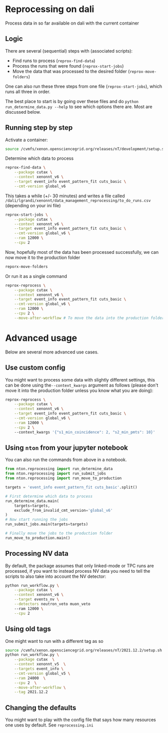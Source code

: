 # Reprocessing on dali

Process data in so far available on dali with the current container

## Logic

There are several (sequential) steps with (associated scripts):

- Find runs to process (`reprox-find-data`)
- Process the runs that were found (`reprox-start-jobs`)
- Move the data that was processed to the desired folder (`reprox-move-folders`)

One can also run these three steps from one file (`reprox-start-jobs`), which runs all three in order.

The best place to start is by going over these files and do
`python run_determine_data.py --help` to see which options there are. Most are discussed below.

## Running step by step

Activate a container:

```bash
source /cvmfs/xenon.opensciencegrid.org/releases/nT/development/setup.sh
```

Determine which data to process

```bash
reprox-find-data \
    --package cutax \
    --context xenonnt_v6 \
    --target event_info event_pattern_fit cuts_basic \
    --cmt-version global_v6
```

This takes a while (+/- 30 minutes) and writes a file
called `/dali/lgrandi/xenonnt/data_management_reprocessing/to_do_runs.csv` (depending on your ini
file)

```bash
reprox-start-jobs \
    --package cutax \
    --context xenonnt_v6 \
    --target event_info event_pattern_fit cuts_basic \
    --cmt-version global_v6 \
    --ram 12000 \
    --cpu 2
```

Now, hopefully most of the data has been processed successfully, we can now move it to the
production folder

```bash
reporx-move-folders
```

Or run it as a single command

```bash
reprox-reprocess \
    --package cutax \
    --context xenonnt_v6 \
    --target event_info event_pattern_fit cuts_basic \
    --cmt-version global_v6 \
    --ram 12000 \
    --cpu 2 \
    --move-after-workflow # To move the data into the production folder
```

# Advanced usage

Below are several more advanced use cases.

## Use custom config

You might want to process some data with slightly different settings, this can be done using
the`--context_kwargs` argument as follows
(please don't move it into the production folder unless you know what you are doing):

```bash
reprox-reprocess \
    --package cutax \
    --context xenonnt_v6 \
    --target event_info event_pattern_fit cuts_basic \
    --cmt-version global_v6 \
    --ram 12000 \
    --cpu 2 \ 
    --context_kwargs '{"s1_min_coincidence": 2, "s2_min_pmts": 10}'
```

## Using `nton` from your jupyter notebook

You can also run the commands from above in a notebook.

```python
from nton.reprocessing import run_determine_data
from nton.reprocessing import run_submit_jobs
from nton.reprocessing import run_move_to_production

targets = 'event_info event_pattern_fit cuts_basic'.split()

# First determine which data to process
run_determine_data.main(
    targets=targets,
    exclude_from_invalid_cmt_version='global_v6'
)
# Now start running the jobs
run_submit_jobs.main(targets=targets)

# Finally move the jobs to the production folder
run_move_to_production.main()
```

## Processing NV data

By default, the package assumes that only linked-mode or TPC runs are processed, if you want to
instead process NV data you need to tell the scripts to also take into account the NV detector:

```bash
python run_workflow.py \
    --package cutax \
    --context xenonnt_v6 \
    --target events_nv \
    --detectors neutron_veto muon_veto
    --ram 12000 \
    --cpu 2
```

## Using old tags
One might want to run with a different tag as so
```bash
source /cvmfs/xenon.opensciencegrid.org/releases/nT/2021.12.2/setup.sh
python run_workflow.py \
    --package cutax  \
    --context xenonnt_v5  \
    --targets event_info \
    --cmt-version global_v5 \
    --ram 24000  \
    --cpu 2  \
    --move-after-workflow \
    --tag 2021.12.2
```

## Changing the defaults

You might want to play with the config file that says how many resources one uses by default.
See `reprocessing.ini`
